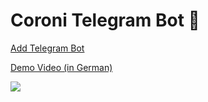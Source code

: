 # Coroni Telegram Bot 🦠

[Add Telegram Bot](http://t.me/coroni_bot)

[Demo Video (in German)](https://www.youtube.com/watch?v=yk62UV367sI)

![](https://imgur.com/Nqzy9f4.png)
